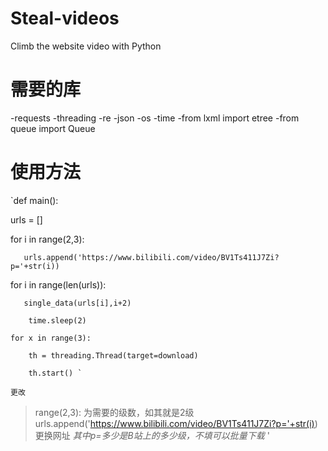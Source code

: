 # Steal-videos
Climb the website video with Python

# 需要的库
-requests
-threading
-re
-json
-os
-time
-from lxml import etree
-from queue import Queue

# 使用方法

`def main():

  urls = []

   for i in range(2,3):
  
       urls.append('https://www.bilibili.com/video/BV1Ts411J7Zi?p='+str(i))
    
   for i in range(len(urls)):
 
       single_data(urls[i],i+2)				
       
        time.sleep(2)
     
    for x in range(3):
 
        th = threading.Thread(target=download)		
       
        th.start() `
       
    更改
   >range(2,3):
   为需要的级数，如其就是2级
   >urls.append('https://www.bilibili.com/video/BV1Ts411J7Zi?p='+str(i))
    更换网址
    *其中p=多少是B站上的多少级，不填可以批量下载*
    '
    
